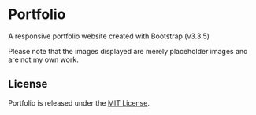 # Portfolio

A responsive portfolio website created with Bootstrap (v3.3.5)

Please note that the images displayed are merely placeholder images and are not my own work.

## License

Portfolio is released under the [MIT License](http://opensource.org/licenses/MIT).
